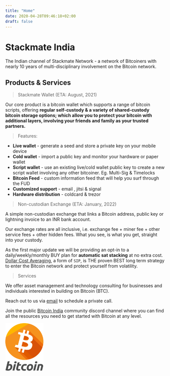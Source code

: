 ```yaml
---
title: "Home"
date: 2020-04-28T09:46:18+02:00
draft: false
---
```


# Stackmate India

The Indian channel of Stackmate Network - a network of Bitcoiners with nearly 10 years of multi-disciplinary involvement on the Bitcoin network. 

## Products & Services

> Stackmate Wallet (ETA: August, 2021)

Our core product is a bitcoin wallet which supports a range of bitcoin scripts, offering <b>regular self-custody & a variety of shared-custody bitcoin storage options; which allow you to protect your bitcoin with additional layers, involving your friends and family as your trusted partners.</b>

> Features:

- <b>Live wallet</b> - generate a seed and store a private key on your mobile device
- <b>Cold wallet</b> - import a public key and monitor your hardware or paper wallet
- <b>Script wallet</b> - use an existing live/cold wallet public key to create a new script wallet involving any other bitcoiner. Eg. Multi-Sig & Timelocks
- <b>Bitcoin Feed</b> - custom information feed that will help you surf through the FUD
- <b>Customized support</b> - email , jitsi & signal
- <b>Hardware distribution</b> - coldcard & trezor

> Non-custodian Exchange (ETA: January, 2022)

A simple non-custodian exchange that links a Bitcoin address, public key or lightning invoice to an INR bank account. 

Our exchange rates are all inclusive, i.e. exchange fee + miner fee + other service fees + other hidden fees. What you see, is what you get, straight into your custody.

As the first major update we will be providing an opt-in to a daily/weekly/monthly BUY plan for <b>automatic sat stacking</b> at no extra cost. [Dollar Cost Averaging](https://dcabtc.com), a form of `SIP`, is THE proven BEST long term strategy to enter the Bitcoin network and protect yourself from volatility.

> Services

We offer asset management and technology consulting for businesses and individuals interested in building on Bitcoin (BTC). 

Reach out to us via [email](mailto:vm@stackmate.in) to schedule a private call. 

Join the public [Bitcoin India](https://discord.gg/rEW9SBvN) community discord channel where you can find all the resources you need to get started with Bitcoin at any level.

<!-- <style>
.android-badge{
    width: 420px !important;
    height: 150px !important;
}

</style>
<img src="/images/google-play-badge.png" alt="PlayStore" class="android-badge"/> -->

<style>
.bitcoin-badge{
    width: 120px !important;
    height: 150px !important;
}
</style>

<img src="/images/bitcoin.png" alt="Bitcoin" class="bitcoin-badge"/>